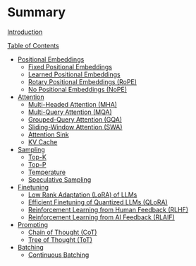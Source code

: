 # Summary

[Introduction](./README.md)

[Table of Contents](./SUMMARY.md)

- [Positional Embeddings](pos-embed.md)
    - [Fixed Positional Embeddings](nested/fixed-pos-embed.md)
    - [Learned Positional Embeddings](nested/learned-pos-embed.md)
    - [Rotary Positional Embeddings (RoPE)](nested/rot-pos-embed.md)
    - [No Positional Embeddings (NoPE)]()
- [Attention](attention.md)
    - [Multi-Headed Attention (MHA)](nested/mha.md)
    - [Multi-Query Attention (MQA)](nested/mqa.md)
    - [Grouped-Query Attention (GQA)](nested/gqa.md)
    - [Sliding-Window Attention (SWA)](nested/swa.md)
    - [Attention Sink](nested/attention-sink.md)
    - [KV Cache](nested/kv-cache.md)
- [Sampling](sampling.md)
    - [Top-K](nested/topk.md)
    - [Top-P](nested/topp.md)
    - [Temperature](nested/temp.md)
    - [Speculative Sampling](nested/speculative-sampling.md)
- [Finetuning]()
    - [Low Rank Adaptation (LoRA) of LLMs]()
    - [Efficient Finetuning of Quantized LLMs (QLoRA)]()
    - [Reinforcement Learning from Human Feedback (RLHF)]()
    - [Reinforcement Learning from AI Feedback (RLAIF)]()
- [Prompting]()
    - [Chain of Thought (CoT)]()
    - [Tree of Thought (ToT)]()
- [Batching]()
    - [Continuous Batching]()